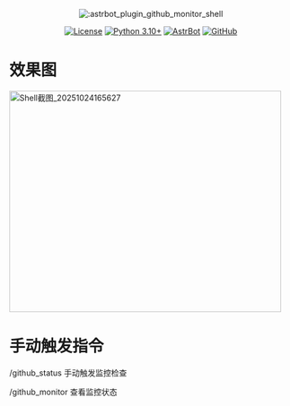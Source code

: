 <div align="center">

![:astrbot_plugin_github_monitor_shell](https://count.getloli.com/@github_monitor_shell?name=github_monitor_shell&theme=minecraft&padding=7&offset=0&align=top&scale=1&pixelated=1&darkmode=auto)


[![License](https://img.shields.io/badge/License-MIT-green.svg)](https://opensource.org/licenses/MIT)
[![Python 3.10+](https://img.shields.io/badge/Python-3.10%2B-blue.svg)](https://www.python.org/)
[![AstrBot](https://img.shields.io/badge/AstrBot-3.4%2B-orange.svg)](https://github.com/Soulter/AstrBot)
[![GitHub](https://img.shields.io/badge/作者-Shell-blue)](https://github.com/1592363624)

</div>

# 效果图

<img width="484" height="395" alt="Shell截图_20251024165627" src="https://github.com/user-attachments/assets/d20e0b0b-cdf5-465c-b673-7d808e66b1d1" />

# 手动触发指令

/github_status  手动触发监控检查

/github_monitor  查看监控状态
